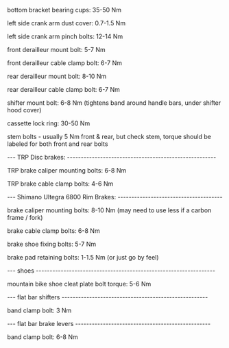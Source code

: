 bottom bracket bearing cups: 35-50 Nm

left side crank arm dust cover: 0.7-1.5 Nm

left side crank arm pinch bolts: 12-14 Nm

front derailleur mount bolt: 5-7 Nm

front derailleur cable clamp bolt: 6-7 Nm

rear derailleur mount bolt: 8-10 Nm

rear derailleur cable clamp bolt: 6-7 Nm

shifter mount bolt: 6-8 Nm
(tightens band around handle bars, under shifter hood cover)

cassette lock ring: 30-50 Nm

stem bolts - usually 5 Nm front & rear, but check stem, torque should be labeled for both front and rear bolts

--- TRP Disc brakes: ------------------------------------------------------

TRP brake caliper mounting bolts: 6-8 Nm

TRP brake cable clamp bolts: 4-6 Nm

--- Shimano Ultegra 6800 Rim Brakes: --------------------------------------

brake caliper mounting bolts: 8-10 Nm (may need to use less if a carbon frame / fork)

brake cable clamp bolts: 6-8 Nm

brake shoe fixing bolts: 5-7 Nm

brake pad retaining bolts: 1-1.5 Nm (or just go by feel)

--- shoes -----------------------------------------------------------------

mountain bike shoe cleat plate bolt torque: 5-6 Nm

--- flat bar shifters -----------------------------------------------------

band clamp bolt: 3 Nm

--- flat bar brake levers -------------------------------------------------

band clamp bolt: 6-8 Nm





